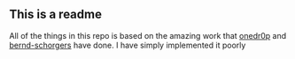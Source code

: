 ## This is a readme

All of the things in this repo is based on the amazing work that [onedr0p](https://github.com/onedr0p/) and [bernd-schorgers](https://github.com/bernd-schorgers) have done. I have simply implemented it poorly
